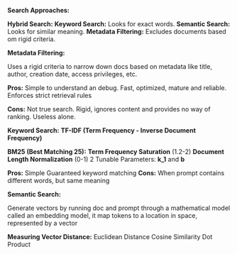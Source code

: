 
**Search Approaches:**

**Hybrid Search:**
**Keyword Search:** Looks for exact words.
**Semantic Search:** Looks for similar meaning.
**Metadata Filtering:** Excludes documents based om rigid criteria.

**Metadata Filtering:**

Uses  a rigid criteria to narrow down docs based on metadata like title, author, creation date, access privileges, etc.

**Pros:**
Simple to understand an debug.
Fast, optimized, mature and reliable.
Enforces strict retrieval rules

**Cons:**
Not true search.
Rigid, ignores content and provides no way of ranking.
Useless alone.

**Keyword Search:**
**TF-IDF (Term Frequency - Inverse Document Frequency)**

**BM25 (Best Matching 25):**
**Term Frequency Saturation** (1.2-2)
**Document Length Normalization** (0-1)
2 Tunable Parameters: **k_1** and **b**

**Pros:**
Simple
Guaranteed keyword matching
**Cons:**
When prompt contains different words, but same meaning

**Semantic Search:**

Generate vectors by running doc and prompt through a mathematical model called an embedding model, it map tokens to a location in space, represented by a vector

**Measuring Vector Distance:**
Euclidean Distance
Cosine Similarity
Dot Product